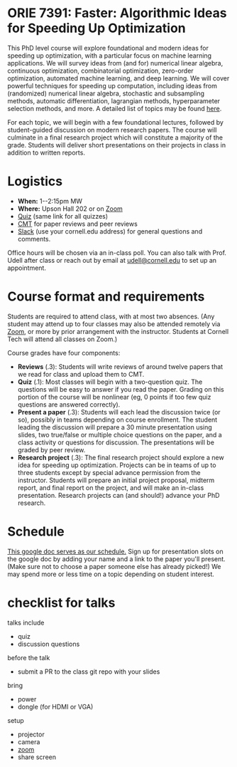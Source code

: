 # **ORIE 7391: Faster: Algorithmic Ideas for Speeding Up Optimization**

This PhD level course will explore foundational and modern ideas
for speeding up optimization, with a particular focus on machine learning
applications.
We will survey ideas from (and for)
numerical linear algebra,
continuous optimization,
combinatorial optimization,
zero-order optimization,
automated machine learning,
and deep learning.
We will cover powerful techniques for speeding up computation,
including ideas from (randomized) numerical linear algebra,
stochastic and subsampling methods,
automatic differentiation,
lagrangian methods,
hyperparameter selection methods,
and more.
A detailed list of topics may be found [here](https://docs.google.com/spreadsheets/d/1dhp6D9WJpbvqckGtqw_cDgwzxyPobItjU80ZpkdjhWA/edit?usp=sharing).

For each topic, we will begin with a few foundational lectures,
followed by student-guided discussion on modern research papers.
The course will culminate in a final research project
which will constitute a majority of the grade.
Students will deliver short presentations on their projects in class
in addition to written reports.

# Logistics

* **When:** 1--2:15pm MW
* **Where:** Upson Hall 202 or on [Zoom](https://cornell.zoom.us/j/95262693886?pwd=U25yRGFVTlVyUmpEWTRFMitvQzg2UT09)
* [Quiz](https://goo.gl/forms/yOKLIbzP68M0qac52) (same link for all quizzes)
* [CMT](https://cmt3.research.microsoft.com/ORIE7391Y2022) for paper reviews and peer reviews
* [Slack](https://join.slack.com/t/orie7191/signup) (use your cornell.edu address)
for general questions and comments.

Office hours will be chosen via an in-class poll.
You can also talk with Prof. Udell after class or
reach out by email at udell@cornell.edu to set up an appointment.

# Course format and requirements

Students are required to attend class, with at most two absences.
(Any student may attend up to four classes may also be attended remotely via [Zoom](https://cornell.zoom.us/j/2447222620),
or more by prior arrangement with the instructor.
Students at Cornell Tech will attend all classes on Zoom.)

Course grades have four components:

* **Reviews** (.3): Students will write reviews
of around twelve papers that we read for class
and upload them to CMT.
* **Quiz** (.1): Most classes will begin with a two-question quiz.
The questions will be easy to answer if you read the paper.
Grading on this portion of the course will be nonlinear
(eg, 0 points if too few quiz questions are answered correctly).
* **Present a paper** (.3): Students will each lead the discussion twice (or so), possibly in teams
depending on course enrollment.
The student leading the discussion will prepare a 30 minute presentation using slides,
two true/false or multiple choice questions on the paper,
and a class activity or questions for discussion.
The presentations will be graded by peer review.
* **Research project** (.3):
The final research project should explore a new idea for speeding up optimization.
Projects can be in teams of up to three students except by
special advance permission from the instructor.
Students will prepare an initial project proposal, midterm report, and final report
on the project, and will make an in-class presentation.
Research projects can (and should!) advance your PhD research.

<!-- Students taking the class for 1 credit will be required
to write fewer reviews,
present only one paper,
and will not be required to complete the research project.
The quiz requirement will be the same. -->

# Schedule

[This google doc serves as our schedule.](https://docs.google.com/spreadsheets/d/1dhp6D9WJpbvqckGtqw_cDgwzxyPobItjU80ZpkdjhWA/edit?usp=sharing)
Sign up for presentation slots on the google doc
by adding your name and a link to the paper you'll present.
(Make sure not to choose a paper someone else has already picked!)
We may spend more or less time on a topic depending on student interest.

# checklist for talks

talks include
* quiz
* discussion questions

before the talk
* submit a PR to the class git repo with your slides

bring
* power
* dongle (for HDMI or VGA)

setup
* projector
* camera
* [zoom](https://cornell.zoom.us/j/2447222620)
* share screen
